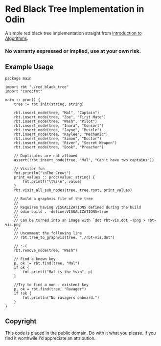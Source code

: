 # Red Black Tree Implementation in Odin

A simple red black tree implementation straight from [Introduction to Algorithms](https://en.wikipedia.org/wiki/Introduction_to_Algorithms).


### No warranty expressed or implied, use at your own risk.

## Example Usage

```Odin
package main

import rbt "./red_black_tree"
import "core:fmt"

main :: proc() {
	tree := rbt.init(string, string)

	rbt.insert_node(tree, "Mal", "Captain")
	rbt.insert_node(tree, "Zoe", "First Mate")
	rbt.insert_node(tree, "Wash", "Pilot")
	rbt.insert_node(tree, "Inara", "Consort")
	rbt.insert_node(tree, "Jayne", "Muscle")
	rbt.insert_node(tree, "Kaylee", "Mechanic")
	rbt.insert_node(tree, "Simon", "Doctor")
	rbt.insert_node(tree, "River", "Secret Weapon")
	rbt.insert_node(tree, "Book", "Preacher")

	// Duplicates are not allowed
	assert(!rbt.insert_node(tree, "Mal", "Can't have two captains"))

	// Visitor fun
	fmt.println("\nThe Crew:")
	print_values :: proc(value: string) {
		fmt.printf("\t%s\n", value)
	}
	rbt.visit_all_sub_nodes(tree, tree.root, print_values)

	// Build a graphvis file of the tree
    // 
    // Requires having VISUALIZATIONS defined during the build
    // odin build . -define:VISUALIZATIONS=true
	//
	// Can be turned into an image with `dot rbt-vis.dot -Tpng > rbt-vis.png`
    //
    // Uncomment the following line
	// rbt.tree_to_graphvis(tree, "./rbt-vis.dot")

	// :-(
	rbt.remove_node(tree, "Wash")

	// Find a known key
	p, ok := rbt.find(tree, "Mal")
	if ok {
		fmt.printf("Mal is the %s\n", p)
	}

	//Try to find a non - existent key
	p, ok = rbt.find(tree, "Ravager")
	if !ok {
		fmt.println("No ravagers onboard.")
	}
}
```


## Copyright

This code is placed in the public domain.  Do with it what you please.  If you find it worthwile I'd appreciate an attribution.
